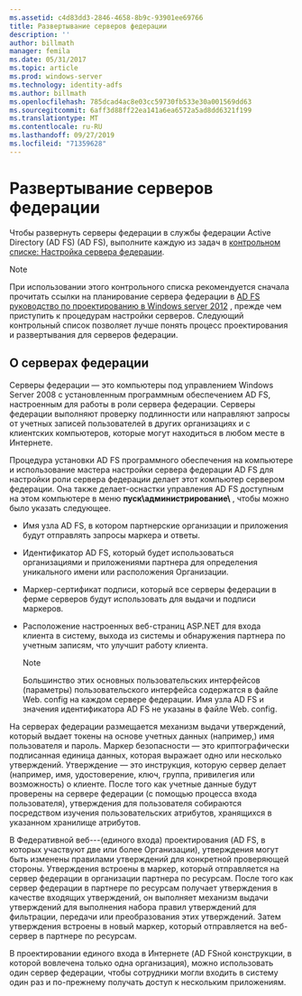 ```yaml
---
ms.assetid: c4d83dd3-2846-4658-8b9c-93901ee69766
title: Развертывание серверов федерации
description: ''
author: billmath
manager: femila
ms.date: 05/31/2017
ms.topic: article
ms.prod: windows-server
ms.technology: identity-adfs
ms.author: billmath
ms.openlocfilehash: 785dcad4ac8e03cc59730fb533e30a001569dd63
ms.sourcegitcommit: 6aff3d88ff22ea141a6ea6572a5ad8dd6321f199
ms.translationtype: MT
ms.contentlocale: ru-RU
ms.lasthandoff: 09/27/2019
ms.locfileid: "71359628"
---
```

# <a name="deploying-federation-servers"></a>Развертывание серверов федерации

Чтобы развернуть серверы федерации в службы федерации Active Directory (AD FS) \(AD FS\), выполните каждую из задач в [контрольном списке: Настройка сервера федерации](Checklist--Setting-Up-a-Federation-Server.md).  
  
> [!NOTE]  
> При использовании этого контрольного списка рекомендуется сначала прочитать ссылки на планирование сервера федерации в [AD FS руководство по проектированию в Windows server 2012](https://technet.microsoft.com/library/dd807036.aspx) , прежде чем приступить к процедурам настройки серверов. Следующий контрольный список позволяет лучше понять процесс проектирования и развертывания для серверов федерации.  
  
## <a name="about-federation-servers"></a>О серверах федерации  
Серверы федерации — это компьютеры под управлением Windows Server 2008 с установленным программным обеспечением AD FS, настроенным для работы в роли сервера федерации. Серверы федерации выполняют проверку подлинности или направляют запросы от учетных записей пользователей в других организациях и с клиентских компьютеров, которые могут находиться в любом месте в Интернете.  
  
Процедура установки AD FS программного обеспечения на компьютере и использование мастера настройки сервера федерации AD FS для настройки роли сервера федерации делает этот компьютер сервером федерации. Она также делает\-оснастки управления AD FS доступным на этом компьютере в меню **пуск\\администрирование\\** , чтобы можно было указать следующее.  
  
-   Имя узла AD FS, в котором партнерские организации и приложения будут отправлять запросы маркера и ответы.  
  
-   Идентификатор AD FS, который будет использоваться организациями и приложениями партнера для определения уникального имени или расположения Организации.  
  
-   Маркер\-сертификат подписи, который все серверы федерации в ферме серверов будут использовать для выдачи и подписи маркеров.  
  
-   Расположение настроенных веб-страниц ASP.NET для входа клиента в систему, выхода из системы и обнаружения партнера по учетным записям, что улучшит работу клиента.  
  
    > [!NOTE]  
    > Большинство этих основных пользовательских интерфейсов \(параметры\) пользовательского интерфейса содержатся в файле Web. config на каждом сервере федерации. Имя узла AD FS и значения идентификатора AD FS не указаны в файле Web. config.  
  
На серверах федерации размещается механизм выдачи утверждений, который выдает токены на основе учетных данных \(например,\) имя пользователя и пароль. Маркер безопасности — это криптографически подписанная единица данных, которая выражает одно или несколько утверждений. Утверждение — это инструкция, которую сервер делает \(например, имя, удостоверение, ключ, группа, привилегия или возможность\) о клиенте. После того как учетные данные будут проверены на сервере федерации \(с помощью процесса входа пользователя\), утверждения для пользователя собираются посредством изучения пользовательских атрибутов, хранящихся в указанном хранилище атрибутов.  
  
В Федеративной веб-\-\-\(единого входа\) проектирования \(AD FS, в которых участвуют две или более Организации\), утверждения могут быть изменены правилами утверждений для конкретной проверяющей стороны. Утверждения встроены в маркер, который отправляется на сервер федерации в организации партнера по ресурсам. После того как сервер федерации в партнере по ресурсам получает утверждения в качестве входящих утверждений, он выполняет механизм выдачи утверждений для выполнения набора правил утверждений для фильтрации, передачи или преобразования этих утверждений. Затем утверждения встроены в новый маркер, который отправляется на веб-сервер в партнере по ресурсам.  
  
В проектировании единого входа в Интернете \(AD FSной конструкции, в которой вовлечена только одна организация\), можно использовать один сервер федерации, чтобы сотрудники могли входить в систему один раз и по-прежнему получать доступ к нескольким приложениям.  
  
